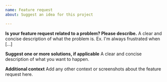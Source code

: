```yaml
---
name: Feature request
about: Suggest an idea for this project

---
```


**Is your feature request related to a problem? Please describe.**
A clear and concise description of what the problem is. Ex. I'm always frustrated when [...]

**Suggest one or more solutions, if applicable**
A clear and concise description of what you want to happen.

**Additional context**
Add any other context or screenshots about the feature request here.
